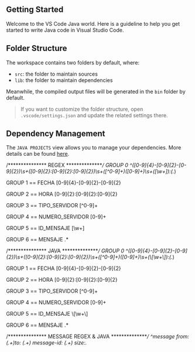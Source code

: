 ## Getting Started

Welcome to the VS Code Java world. Here is a guideline to help you get started to write Java code in Visual Studio Code.

## Folder Structure

The workspace contains two folders by default, where:

- `src`: the folder to maintain sources
- `lib`: the folder to maintain dependencies

Meanwhile, the compiled output files will be generated in the `bin` folder by default.

> If you want to customize the folder structure, open `.vscode/settings.json` and update the related settings there.

## Dependency Management

The `JAVA PROJECTS` view allows you to manage your dependencies. More details can be found [here](https://github.com/microsoft/vscode-java-dependency#manage-dependencies).

/*************** REGEX ***************/
GROUP 0 
^([0-9]{4}-[0-9]{2}-[0-9]{2})\s+([0-9]{2}:[0-9]{2}:[0-9]{2})\s+([^0-9]+)([0-9]+)\s+(\[\w+\]):(.*)

GROUP 1 == FECHA
[0-9]{4}-[0-9]{2}-[0-9]{2}

GROUP 2 == HORA
[0-9]{2}:[0-9]{2}:[0-9]{2}

GROUP 3 == TIPO_SERVIDOR
[^0-9]+

GROUP 4 == NUMERO_SERVIDOR
[0-9]+

GROUP 5 == ID_MENSAJE
\[\w+\]

GROUP 6 == MENSAJE
.*

/*************** JAVA ***************/
GROUP 0 
^([0-9]{4}-[0-9]{2}-[0-9]{2})\\s+([0-9]{2}:[0-9]{2}:[0-9]{2})\\s+([^0-9]+)([0-9]+)\\s+(\\[\\w+\\]):(.*)

GROUP 1 == FECHA
[0-9]{4}-[0-9]{2}-[0-9]{2}

GROUP 2 == HORA
[0-9]{2}:[0-9]{2}:[0-9]{2}

GROUP 3 == TIPO_SERVIDOR
[^0-9]+

GROUP 4 == NUMERO_SERVIDOR
[0-9]+

GROUP 5 == ID_MENSAJE
\\[\\w+\\]

GROUP 6 == MENSAJE
.*

/*************** MESSAGE REGEX & JAVA ***************/
^message from: (.+)to: (.+) message-id: (.+) size:.*